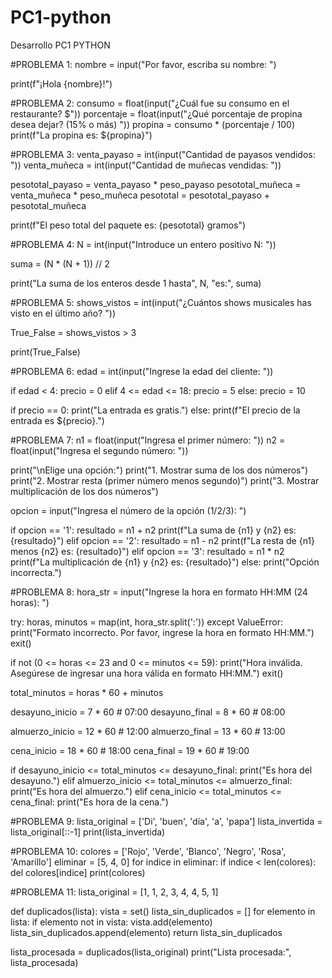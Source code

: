 # PC1-python
Desarrollo PC1 PYTHON

#PROBLEMA 1:
nombre = input("Por favor, escriba su nombre: ")

print(f"¡Hola {nombre}!")

#PROBLEMA 2: 
consumo = float(input("¿Cuál fue su consumo en el restaurante? $"))
porcentaje = float(input("¿Qué porcentaje de propina desea dejar? (15% o más) "))
propina = consumo * (porcentaje / 100)
print(f"La propina es: ${propina}")

#PROBLEMA 3: 
venta_payaso = int(input("Cantidad de payasos vendidos: "))
venta_muñeca = int(input("Cantidad de muñecas vendidas: "))

pesototal_payaso = venta_payaso * peso_payaso
pesototal_muñeca = venta_muñeca * peso_muñeca
pesototal = pesototal_payaso + pesototal_muñeca

print(f"El peso total del paquete es: {pesototal} gramos")

#PROBLEMA 4: 
N = int(input("Introduce un entero positivo N: "))

suma = (N * (N + 1)) // 2

print("La suma de los enteros desde 1 hasta", N, "es:", suma)

#PROBLEMA 5: 
shows_vistos = int(input("¿Cuántos shows musicales has visto en el último año? "))

True_False = shows_vistos > 3

print(True_False)

#PROBLEMA 6:
edad = int(input("Ingrese la edad del cliente: "))

if edad < 4:
    precio = 0
elif 4 <= edad <= 18:
    precio = 5
else:
    precio = 10


if precio == 0:
    print("La entrada es gratis.")
else:
    print(f"El precio de la entrada es ${precio}.")

#PROBLEMA 7:
n1 = float(input("Ingresa el primer número: "))
n2 = float(input("Ingresa el segundo número: "))

print("\nElige una opción:")
print("1. Mostrar suma de los dos números")
print("2. Mostrar resta (primer número menos segundo)")
print("3. Mostrar multiplicación de los dos números")

opcion = input("Ingresa el número de la opción (1/2/3): ")

if opcion == '1':
    resultado = n1 + n2
    print(f"La suma de {n1} y {n2} es: {resultado}")
elif opcion == '2':
    resultado = n1 - n2
    print(f"La resta de {n1} menos {n2} es: {resultado}")
elif opcion == '3':
    resultado = n1 * n2
    print(f"La multiplicación de {n1} y {n2} es: {resultado}")
else:
    print("Opción incorrecta.")

#PROBLEMA 8: 
hora_str = input("Ingrese la hora en formato HH:MM (24 horas): ")

try:
    horas, minutos = map(int, hora_str.split(':'))
except ValueError:
    print("Formato incorrecto. Por favor, ingrese la hora en formato HH:MM.")
    exit()

if not (0 <= horas <= 23 and 0 <= minutos <= 59):
    print("Hora inválida. Asegúrese de ingresar una hora válida en formato HH:MM.")
    exit()

total_minutos = horas * 60 + minutos

desayuno_inicio = 7 * 60  # 07:00
desayuno_final = 8 * 60   # 08:00

almuerzo_inicio = 12 * 60  # 12:00
almuerzo_final = 13 * 60   # 13:00

cena_inicio = 18 * 60      # 18:00
cena_final = 19 * 60       # 19:00

if desayuno_inicio <= total_minutos <= desayuno_final:
    print("Es hora del desayuno.")
elif almuerzo_inicio <= total_minutos <= almuerzo_final:
    print("Es hora del almuerzo.")
elif cena_inicio <= total_minutos <= cena_final:
    print("Es hora de la cena.")

#PROBLEMA 9: 
lista_original = ['Di', 'buen', 'día', 'a', 'papa']
lista_invertida = lista_original[::-1]
print(lista_invertida)

#PROBLEMA 10: 
colores = ['Rojo', 'Verde', 'Blanco', 'Negro', 'Rosa', 'Amarillo']
eliminar = [5, 4, 0]
for indice in eliminar:
    if indice < len(colores):
        del colores[indice]
print(colores)

#PROBLEMA 11:
lista_original = [1, 1, 2, 3, 4, 4, 5, 1]

def duplicados(lista):
    vista = set()
    lista_sin_duplicados = []
    for elemento in lista:
        if elemento not in vista:
            vista.add(elemento)
            lista_sin_duplicados.append(elemento)
    return lista_sin_duplicados

lista_procesada = duplicados(lista_original)
print("Lista procesada:", lista_procesada)
